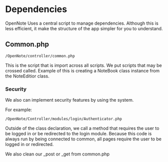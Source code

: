# Dependencies
OpenNote Uses a central script to manage dependencies.
Although this is less efficient, it make the structure of the app simpler for you to understand.

## Common.php
`
/OpenNote/controller/common.php
`

This is the script that is import across all scripts.
We put scripts that may be crossed called. Example of this is creating a NoteBook class instance from the NoteEditior class.

### Security

We also can implement security features by using the system.

For example:

`
/OpenNote/Controller/modules/login/Authenticator.php
`

Outside of the class declaration, we call a method that requires the user to be logged in or be redirected to the login module.
Because this code is always run by being connected to common, all pages require the user to be logged in or redirected.


We also clean our _post or _get from common.php
